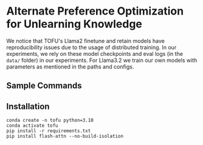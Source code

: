 # Alternate Preference Optimization for Unlearning Knowledge

We notice that TOFU's Llama2 finetune and retain models have reproducibility issues due to the usage of distributed training. In our experiments, we rely on these model checkpoints and eval logs (in the `data/` folder) in our experiments. For Llama3.2 we train our own models with parameters as mentioned in the paths and configs.

## Sample Commands



## Installation
```
conda create -n tofu python=3.10
conda activate tofu
pip install -r requirements.txt
pip install flash-attn --no-build-isolation
```
